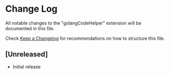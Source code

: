 # Change Log

All notable changes to the "golangCodeHelper" extension will be documented in this file.

Check [Keep a Changelog](http://keepachangelog.com/) for recommendations on how to structure this file.

## [Unreleased]

- Initial release